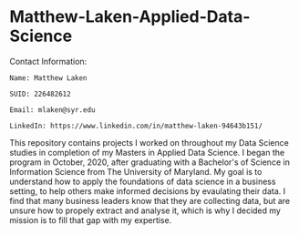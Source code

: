# Matthew-Laken-Applied-Data-Science
Contact Information: 

    Name: Matthew Laken
  
    SUID: 226482612 
  
    Email: mlaken@syr.edu
    
    LinkedIn: https://www.linkedin.com/in/matthew-laken-94643b151/
 
This repository contains projects I worked on throughout my Data Science studies in completion of my Masters in Applied Data Science. I began the program in October, 2020, after graduating with a Bachelor's of Science in Information Science from The University of Maryland. My goal is to understand how to apply the foundations of data science in a business setting, to help others make informed decisions by evaulating their data. I find that many business leaders know that they are collecting data, but are unsure how to propely extract and analyse it, which is why I decided my mission is to fill that gap with my expertise. 
